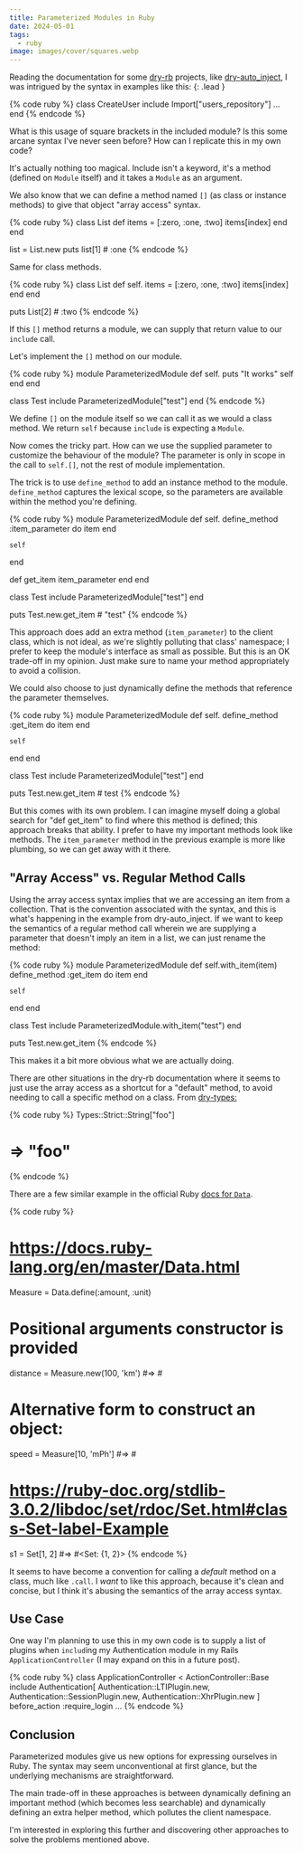 ```yaml
---
title: Parameterized Modules in Ruby
date: 2024-05-01
tags:
  - ruby
image: images/cover/squares.webp
---
```


Reading the documentation for some [dry-rb](https://dry-rb.org/) projects, like [dry-](https://dry-rb.org/gems/dry-container/0.11/)[auto\_inject](https://dry-rb.org/gems/dry-auto_inject/1.0/), I was intrigued by the syntax in examples like this:
{: .lead }

{% code ruby %}
class CreateUser
  include Import["users_repository"]
  ...
end
{% endcode %}

What is this usage of square brackets in the included module? Is this some arcane syntax I've never seen before? How can I replicate this in my own code?

It's actually nothing too magical. Include isn't a keyword, it's a method (defined on `Module` itself) and it takes a `Module` as an argument.

We also know that we can define a method named `[]` (as class or instance methods) to give that object "array access" syntax.

{% code ruby %}
class List
  def [](index)
    items = [:zero, :one, :two]
    items[index]
  end
end

list = List.new
puts list[1] # :one
{% endcode %}

Same for class methods.

{% code ruby %}
class List
  def self.[](index)
    items = [:zero, :one, :two]
    items[index]
  end
end

puts List[2] # :two
{% endcode %}

If this `[]` method returns a module, we can supply that return value to our `include` call.

Let's implement the `[]` method on our module.

{% code ruby %}
module ParameterizedModule
  def self.[](item)
    puts "It works"
    self
  end
end

class Test
  include ParameterizedModule["test"]
end
{% endcode %}

We define `[]` on the module itself so we can call it as we would a class method. We return `self` because `include` is expecting a `Module`.

Now comes the tricky part. How can we use the supplied parameter to customize the behaviour of the module? The parameter is only in scope in the call to `self.[]`, not the rest of module implementation.

The trick is to use `define_method` to add an instance method to the module. `define_method` captures the lexical scope, so the parameters are available within the method you're defining.

{% code ruby %}
module ParameterizedModule
  def self.[](item)
    define_method :item_parameter do
      item
    end

    self
  end

  def get_item
    item_parameter
  end
end

class Test
  include ParameterizedModule["test"]
end

puts Test.new.get_item # "test"
{% endcode %}

This approach does add an extra method (`item_parameter`) to the client class, which is not ideal, as we're slightly polluting that class' namespace; I prefer to keep the module's interface as small as possible. But this is an OK trade-off in my opinion. Just make sure to name your method appropriately to avoid a collision.

We could also choose to just dynamically define the methods that reference the parameter themselves.

{% code ruby %}
module ParameterizedModule
  def self.[](item)
    define_method :get_item do
      item
    end

    self
  end
end

class Test
  include ParameterizedModule["test"]
end

puts Test.new.get_item # test
{% endcode %}

But this comes with its own problem. I can imagine myself doing a global search for "def get\_item" to find where this method is defined; this approach breaks that ability. I prefer to have my important methods look like methods. The `item_parameter` method in the previous example is more like plumbing, so we can get away with it there.

## "Array Access" vs. Regular Method Calls

Using the array access syntax implies that we are accessing an item from a collection. That is the convention associated with the syntax, and this is what's happening in the example from dry-auto\_inject. If we want to keep the semantics of a regular method call wherein we are supplying a parameter that doesn't imply an item in a list, we can just rename the method:

{% code ruby %}
module ParameterizedModule
  def self.with_item(item)
    define_method :get_item do
      item
    end

    self
  end
end

class Test
  include ParameterizedModule.with_item("test")
end

puts Test.new.get_item
{% endcode %}

This makes it a bit more obvious what we are actually doing.

There are other situations in the dry-rb documentation where it seems to just use the array access as a shortcut for a "default" method, to avoid needing to call a specific method on a class. From [dry-types:](https://dry-rb.org/gems/dry-types/1.7/)

{% code ruby %}
Types::Strict::String["foo"]
# => "foo"
{% endcode %}

There are a few similar example in the official Ruby [docs for `Data`](https://docs.ruby-lang.org/en/master/Data.html).

{% code ruby %}
# https://docs.ruby-lang.org/en/master/Data.html
Measure = Data.define(:amount, :unit)

# Positional arguments constructor is provided
distance = Measure.new(100, 'km')
#=> #<data Measure amount=100, unit="km">

# Alternative form to construct an object:
speed = Measure[10, 'mPh']
#=> #<data Measure amount=10, unit="mPh">

# https://ruby-doc.org/stdlib-3.0.2/libdoc/set/rdoc/Set.html#class-Set-label-Example
s1 = Set[1, 2] #=> #<Set: {1, 2}>
{% endcode %}

It seems to have become a convention for calling a _default_ method on a class, much like `.call`. I _want_ to like this approach, because it's clean and concise, but I think it's abusing the semantics of the array access syntax.

## Use Case

One way I'm planning to use this in my own code is to supply a list of plugins when `includ`ing my Authentication module in my Rails `ApplicationController` (I may expand on this in a future post).

{% code ruby %}
class ApplicationController < ActionController::Base
  include Authentication[
    Authentication::LTIPlugin.new,
    Authentication::SessionPlugin.new,
    Authentication::XhrPlugin.new
  ]
  before_action :require_login
  ...
{% endcode %}

## Conclusion

Parameterized modules give us new options for expressing ourselves in Ruby. The syntax may seem unconventional at first glance, but the underlying mechanisms are straightforward.

The main trade-off in these approaches is between dynamically defining an important method (which becomes less searchable) and dynamically defining an extra helper method, which pollutes the client namespace.

I'm interested in exploring this further and discovering other approaches to solve the problems mentioned above.
